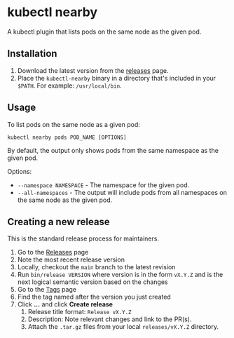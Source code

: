 # kubectl nearby

A kubectl plugin that lists pods on the same node as the given pod.

## Installation

1. Download the latest version from the [releases](/releases) page.
2. Place the `kubectl-nearby` binary in a directory that's included in your `$PATH`. For example: `/usr/local/bin`.

## Usage

To list pods on the same node as a given pod:

```
kubectl nearby pods POD_NAME [OPTIONS]
```

By default, the output only shows pods from the same namespace as the given pod.

Options:

* `--namespace NAMESPACE` - The namespace for the given pod.
* `--all-namespaces` - The output will include pods from all namespaces on the same node as the given pod.

## Creating a new release

This is the standard release process for maintainers.

1. Go to the [Releases](https://github.com/leejones/kubectl-nearby/releases) page
1. Note the most recent release version
1. Locally, checkout the `main` branch to the latest revision
1. Run `bin/release VERSION` where version is in the form `vX.Y.Z` and is the next logical semantic version based on the changes
1. Go to the [Tags](https://github.com/leejones/kubectl-nearby/tags) page
1. Find the tag named after the version you just created
1. Click **...** and click **Create release**
    1. Release title format: `Release vX.Y.Z`
    2. Description: Note relevant changes and link to the PR(s).
    3. Attach the `.tar.gz` files from your local `releases/vX.Y.Z` directory.
